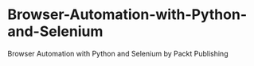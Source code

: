 # Browser-Automation-with-Python-and-Selenium
Browser Automation with Python and Selenium by Packt Publishing
